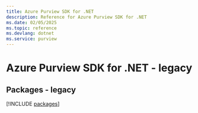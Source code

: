 ```yaml
---
title: Azure Purview SDK for .NET
description: Reference for Azure Purview SDK for .NET
ms.date: 02/05/2025
ms.topic: reference
ms.devlang: dotnet
ms.service: purview
---
```

# Azure Purview SDK for .NET - legacy
## Packages - legacy
[!INCLUDE [packages](purview-index.md)]